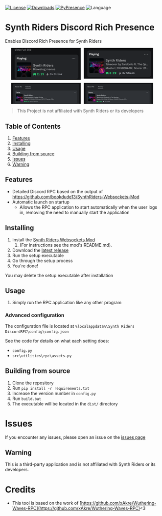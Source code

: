 [![License](https://img.shields.io/github/license/6uhrmittag/Synth-Riders-DiscordRPC?style=for-the-badge)](https://github.com/6uhrmittag/Synth-Riders-DiscordRPC/blob/master/LICENSE.md)
[![Downloads](https://img.shields.io/github/downloads/6uhrmittag/Synth-Riders-DiscordRPC/total?style=for-the-badge)](https://github.com/6uhrmittag/Synth-Riders-DiscordRPC/releases)
[![PyPresence](https://img.shields.io/badge/using-pypresence-00bb88.svg?style=for-the-badge&logo=discord&logoWidth=20)](https://github.com/qwertyquerty/pypresence)
![Language](https://img.shields.io/github/languages/top/6uhrmittag/Synth-Riders-DiscordRPC?style=for-the-badge)

# Synth Riders Discord Rich Presence

Enables Discord Rich Presence for Synth Riders
<div style="display: flex; flex-direction: column; gap: 10px">
    <div style="width: 100%; display: flex; gap: 10px; justify-content: center;">
        <img src="screenshots/small_in_menu.png" style="width: 45%; height: 50%">
        <img src="screenshots/small_playing_takeover.png" style="width: 45%; height: 50%">
    </div>
    <div style="width: 100%; display: flex; gap: 10px; justify-content: center;">
        <img src="screenshots/wide_playing_underground.png"   style="width: 45%; height: 50%">
        <img src="screenshots/wide_playing_takeover.png" style="width: 45%; height: 50%">
    </div>
</div>

> This Project is not affiliated with Synth Riders or its developers

## Table of Contents

<ol>
    <li><a href="#features">Features</a></li>
    <li><a href="#installing">Installing</a></li>
    <li><a href="#usage">Usage</a></li>
    <li><a href="#building-from-source">Building from source</a></li>
    <li><a href="#issues">Issues</a></li>
    <li><a href="#warning">Warning</a></li>
</ol>

## Features

- Detailed Discord RPC based on the output of https://github.com/bookdude13/SynthRiders-Websockets-Mod
- Automatic launch on startup
    - Allows the RPC application to start automatically when the user logs in, removing the need to manually start the application

## Installing

1. Install the [Synth Riders Websockets Mod](https://github.com/bookdude13/SynthRiders-Websockets-Mod)
    1. (For instructions see the mod's README.md).
2. Download the [latest release](https://github.com/6uhrmittag/Synth-Riders-DiscordRPC/releases/latest)
3. Run the setup executable
4. Go through the setup process
5. You're done!

You may delete the setup executable after installation

## Usage

1. Simply run the RPC application like any other program

### Advanced configuration

The configuration file is located at `%localappdata%\Synth Riders DiscordRPC\config\config.json`

See the code for details on what each setting does:

- `config.py`
- `src\utilities\rpc\assets.py`

## Building from source

1. Clone the repository
2. Run `pip install -r requirements.txt`
3. Increase the version number in `config.py`
4. Run `build.bat`
5. The executable will be located in the `dist/` directory

# Issues

If you encounter any issues, please open an issue on the [issues page](https://github.com/6uhrmittag/Synth-Riders-DiscordRPC/issues)

## Warning

This is a third-party application and is not affiliated with Synth Riders or its developers.

# Credits

- This tool is based on the work of [https://github.com/xAkre/Wuthering-Waves-RPC](https://github.com/xAkre/Wuthering-Waves-RPC)<3

